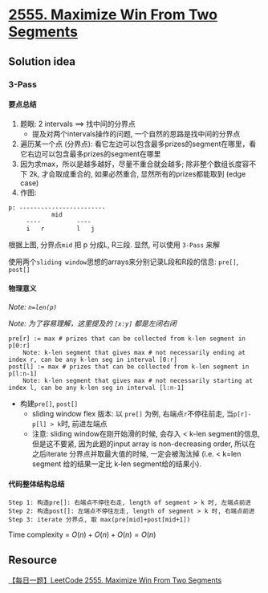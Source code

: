 # [2555. Maximize Win From Two Segments](https://leetcode.com/problems/maximize-win-from-two-segments/description/)

## Solution idea

### 3-Pass

#### 要点总结
1. 题眼: 2 intervals ==> 找中间的分界点
    * 提及对两个intervals操作的问题, 一个自然的思路是找中间的分界点
2. 遍历某一个点 (分界点): 看它左边可以包含最多prizes的segment在哪里，看它右边可以包含最多prizes的segment在哪里
3. 因为求max，所以是越多越好，尽量不重合就会越多; 除非整个数组长度容不下 2k, 才会取成重合的, 如果必然重合, 显然所有的prizes都能取到 (edge case)
4. 作图:
```
p: ------------------------
            mid
     ----          ----
     i   r         l   j
```
根据上图, 分界点`mid` 把 p 分成L, R三段. 显然, 可以使用 `3-Pass` 来解

使用两个`sliding window`思想的arrays来分别记录L段和R段的信息: `pre[]`, `post[]`

#### 物理意义
*Note: `n=len(p)`*

*Note: 为了容易理解，这里提及的 `[x:y]` 都是左闭右闭*
```
pre[r] := max # prizes that can be collected from k-len segment in p[0:r]
    Note: k-len segment that gives max # not necessarily ending at index r, can be any k-len seg in interval [0:r]
post[l] := max # prizes that can be collected from k-len segment in p[l:n-1]
    Note: k-len segment that gives max # not necessarily starting at index l, can be any k-len seg in interval [l:n-1]
```

* 构建`pre[]`, `post[]`
    * sliding window flex 版本: 以 `pre[]` 为例, 右端点`r`不停往前走, 当`p[r]-p[l] > k`时, 前进左端点
    * 注意: sliding window在刚开始滑的时候, 会存入 < k-len segment的信息, 但是这不要紧, 因为此题的input array is non-decreasing order, 所以在之后iterate 分界点并取最大值的时候, 一定会被淘汰掉 (i.e. < k=len segment 给的结果一定比 k-len segment给的结果小).

#### 代码整体结构总结
```
Step 1: 构造pre[]: 右端点不停往右走, length of segment > k 时, 左端点前进
Step 2: 构造post[]: 左端点不停往左走, length of segment > k 时, 右端点前进
Step 3: iterate 分界点, 取 max(pre[mid]+post[mid+1])
```

Time complexity = $O(n)+O(n)+O(n) = O(n)$

## Resource

[【每日一题】LeetCode 2555. Maximize Win From Two Segments](https://www.youtube.com/watch?v=0Tjuy464sP8&ab_channel=HuifengGuan)